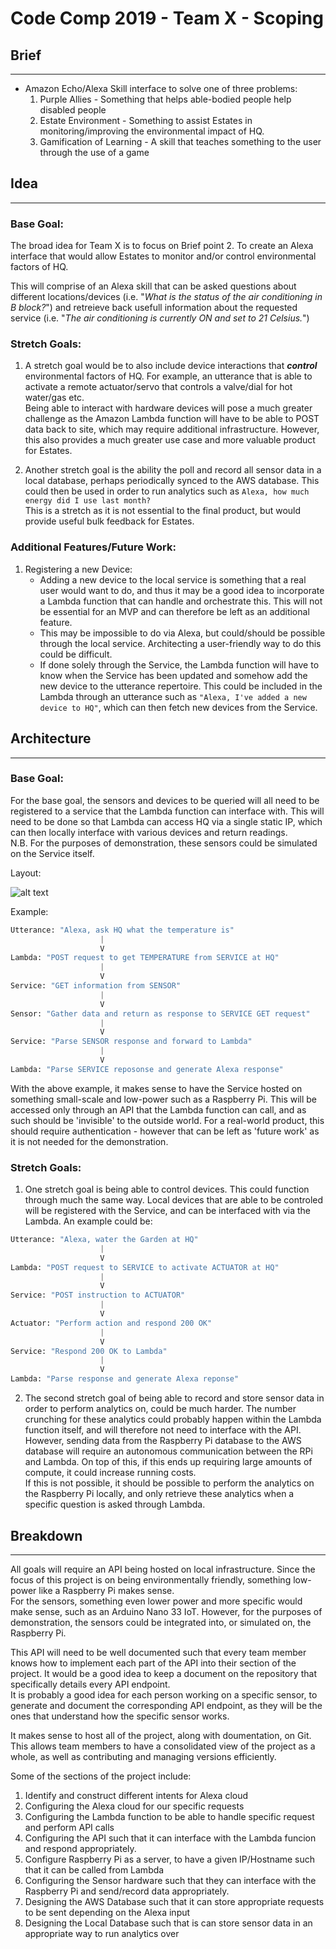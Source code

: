 # Code Comp 2019 - Team X - Scoping
## Brief
***
* Amazon Echo/Alexa Skill interface to solve one of three problems:
  1. Purple Allies - Something that helps able-bodied people help disabled people
  2. Estate Environment - Something to assist Estates in monitoring/improving the environmental impact of HQ.
  3. Gamification of Learning - A skill that teaches something to the user through the use of a game

## Idea
***
### Base Goal:
The broad idea for Team X is to focus on Brief point 2. To create an Alexa interface that would allow Estates to monitor and/or control environmental factors of HQ.

This will comprise of an Alexa skill that can be asked questions about different locations/devices (i.e. "_What is the status of the air conditioning in B block?_") and retreieve back usefull information about the requested service (i.e. "_The air conditioning is currently ON and set to 21 Celsius._")
### Stretch Goals:
1. A stretch goal would be to also include device interactions that **_control_** environmental factors of HQ. For example, an utterance that is able to activate a remote actuator/servo that controls a valve/dial for hot water/gas etc.  
Being able to interact with hardware devices will pose a much greater challenge as the Amazon Lambda function will have to be able to POST data back to site, which may require additional infrastructure. However, this also provides a much greater use case and more valuable product for Estates.

2. Another stretch goal is the ability the poll and record all sensor data in a local database, perhaps periodically synced to the AWS database. This could then be used in order to run analytics such as ```Alexa, how much energy did I use last month?```  
This is a stretch as it is not essential to the final product, but would provide useful bulk feedback for Estates.

### Additional Features/Future Work:
1. Registering a new Device:
    * Adding a new device to the local service is something that a real user would want to do, and thus it may be a good idea to incorporate a Lambda function that can handle and orchestrate this. This will not be essential for an MVP and can therefore be left as an additional feature.
    * This may be impossible to do via Alexa, but could/should be possible through the local service. Architecting a user-friendly way to do this could be difficult.
    * If done solely through the Service, the Lambda function will have to know when the Service has been updated and somehow add the new device to the utterance repertoire. This could be included in the Lambda through an utterance such as ```"Alexa, I've added a new device to HQ"```, which can then fetch new devices from the Service. 

## Architecture
***
### Base Goal:
For the base goal, the sensors and devices to be queried will all need to be registered to a service that the Lambda function can interface with. This will need to be done so that Lambda can access HQ via a single static IP, which can then locally interface with various devices and return readings.  
N.B. For the purposes of demonstration, these sensors could be simulated on the Service itself.

Layout:

![alt text](Architecture.PNG "Example layout")

Example:


```python
Utterance: "Alexa, ask HQ what the temperature is"
                    |
                    V
Lambda: "POST request to get TEMPERATURE from SERVICE at HQ" 
                    |
                    V
Service: "GET information from SENSOR"
                    |
                    V
Sensor: "Gather data and return as response to SERVICE GET request"
                    |
                    V
Service: "Parse SENSOR response and forward to Lambda"
                    |
                    V
Lambda: "Parse SERVICE reposonse and generate Alexa response"
```

With the above example, it makes sense to have the Service hosted on something small-scale and low-power such as a Raspberry Pi. This will be accessed only through an API that the Lambda function can call, and as such should be 'invisible' to the outside world. For a real-world product, this should require authentication - however that can be left as 'future work' as it is not needed for the demonstration. 

### Stretch Goals:

1. One stretch goal is being able to control devices. This could function through much the same way. Local devices that are able to be controled will be registered with the Service, and can be interfaced with via the Lambda. An example could be:

```python
Utterance: "Alexa, water the Garden at HQ"
                    |
                    V
Lambda: "POST request to SERVICE to activate ACTUATOR at HQ"
                    |
                    V
Service: "POST instruction to ACTUATOR"
                    |
                    V
Actuator: "Perform action and respond 200 OK"
                    |
                    V
Service: "Respond 200 OK to Lambda"
                    |
                    V
Lambda: "Parse response and generate Alexa reponse"
```

2. The second stretch goal of being able to record and store sensor data in order to perform analytics on, could be much harder. The number crunching for these analytics could probably happen within the Lambda function itself, and will therefore not need to interface with the API. However, sending data from the Raspberry Pi database to the AWS database will require an autonomous communication between the RPi and Lambda. On top of this, if this ends up requiring large amounts of compute, it could increase running costs.  
If this is not possible, it should be possible to perform the analytics on the Raspberry Pi locally, and only retrieve these analytics when a specific question is asked through Lambda. 

## Breakdown
***
All goals will require an API being hosted on local infrastructure. Since the focus of this project is on being environmentally friendly, something low-power like a Raspberry Pi makes sense.  
For the sensors, something even lower power and more specific would make sense, such as an Arduino Nano 33 IoT. However, for the purposes of demonstration, the sensors could be integrated into, or simulated on, the Raspberry Pi.

This API will need to be well documented such that every team member knows how to implement each part of the API into their section of the project. It would be a good idea to keep a document on the repository that specifically details every API endpoint.  
It is probably a good idea for each person working on a specific sensor, to generate and document the corresponding API endpoint, as they will be the ones that understand how the specific sensor works.

It makes sense to host all of the project, along with doumentation, on Git. This allows team members to have a consolidated view of the project as a whole, as well as contributing and managing versions efficiently. 

Some of the sections of the project include:  
1. Identify and construct different intents for Alexa cloud
2. Configuring the Alexa cloud for our specific requests
3. Configuring the Lambda function to be able to handle specific request and perform API calls
4. Configuring the API such that it can interface with the Lambda funcion and respond appropriately.
5. Configure Raspberry Pi as a server, to have a given IP/Hostname such that it can be called from Lambda 
6. Configuring the Sensor hardware such that they can interface with the Raspberry Pi and send/record data appropriately. 
7. Designing the AWS Database such that it can store appropriate requests to be sent depending on the Alexa input
8. Designing the Local Database such that is can store sensor data in an appropriate way to run analytics over 